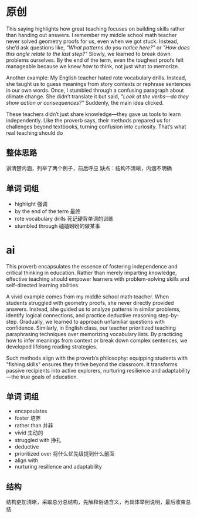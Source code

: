 # 原创
This saying highlights how great teaching focuses on building skills rather than handing out answers. I remember my middle school math teacher never solved geometry proofs for us, even when we got stuck. Instead, she’d ask questions like, *"What patterns do you notice here?"* or *"How does this angle relate to the last step?"* Slowly, we learned to break down problems ourselves. By the end of the term, even the toughest proofs felt manageable because we knew *how* to think, not just what to memorize. 


Another example: My English teacher hated rote vocabulary drills. Instead, she taught us to guess meanings from story contexts or rephrase sentences in our own words. Once, I stumbled through a confusing paragraph about climate change. She didn’t translate it but said, *"Look at the verbs—do they show action or consequences?"* Suddenly, the main idea clicked. 


These teachers didn’t just share knowledge—they gave us tools to learn independently. Like the proverb says, their methods prepared us for challenges beyond textbooks, turning confusion into curiosity. That’s what real teaching should do

## 整体思路
讲清楚内涵，列举了两个例子，前后呼应
缺点：结构不清晰，内涵不明确

## 单词 词组
- highlight 强调
- by the end of the term 最终
- rote vocabulary drills 死记硬背单词的训练
- stumbled through 磕磕盼盼的做某事
# ai
This proverb encapsulates the essence of fostering independence and critical thinking in education. Rather than merely imparting knowledge, effective teaching should empower learners with problem-solving skills and self-directed learning abilities. 


A vivid example comes from my middle school math teacher. When students struggled with geometry proofs, she never directly provided answers. Instead, she guided us to analyze patterns in similar problems, identify logical connections, and practice deductive reasoning step-by-step. Gradually, we learned to approach unfamiliar questions with confidence. Similarly, in English class, our teacher prioritized teaching paraphrasing techniques over memorizing vocabulary lists. By practicing how to infer meanings from context or break down complex sentences, we developed lifelong reading strategies. 


Such methods align with the proverb’s philosophy: equipping students with "fishing skills" ensures they thrive beyond the classroom. It transforms passive recipients into active explorers, nurturing resilience and adaptability—the true goals of education.
## 单词 词组
- encapsulates
- foster 培养
- rather than 并非
- vivid 生动的
- struggled with 挣扎
- deductive
- prioritized   over  将什么优先级提到什么前面
- align with
- nurturing resilience and adaptability
## 结构
结构更加清晰，采取总分总结构，先解释俗语含义，再具体举例说明，最后收束总结